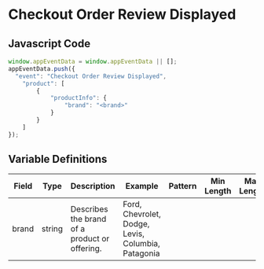 # Checkout Order Review Displayed

### 

## Javascript Code
```js
window.appEventData = window.appEventData || [];
appEventData.push({
  "event": "Checkout Order Review Displayed",
    "product": [
        {
            "productInfo": {
                "brand": "<brand>"
            }
        }
    ]
});
```

## Variable Definitions

|Field|Type|Description|Example|Pattern|Min Length|Max Length|Minimum|Maximum|Multiple Of|
| --- | --- | --- | --- | --- | --- | --- | --- | --- | --- |
|brand|string|Describes the brand of a product or offering.|Ford, Chevrolet, Dodge, Levis, Columbia, Patagonia|||||||



